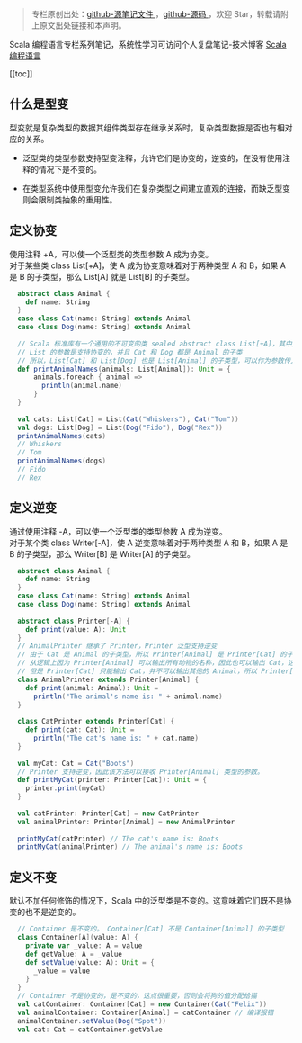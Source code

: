 > 专栏原创出处：[github-源笔记文件 ](https://github.com/GourdErwa/review-notes/tree/master/language/scala-basis) ，[github-源码 ](https://github.com/GourdErwa/scala-advanced/tree/master/scala-base/src/main/scala/com/gourd/scala/base/)，欢迎 Star，转载请附上原文出处链接和本声明。

Scala 编程语言专栏系列笔记，系统性学习可访问个人复盘笔记-技术博客 [Scala 编程语言 ](https://review-notes.top/language/scala-basis/)

[[toc]]  
## 什么是型变
型变就是复杂类型的数据其组件类型存在继承关系时，复杂类型数据是否也有相对应的关系。  

* 泛型类的类型参数支持型变注释，允许它们是协变的，逆变的，在没有使用注释的情况下是不变的。

* 在类型系统中使用型变允许我们在复杂类型之间建立直观的连接，而缺乏型变则会限制类抽象的重用性。

## 定义协变
使用注释 +A，可以使一个泛型类的类型参数 A 成为协变。  
对于某些类 class List[+A]，使 A 成为协变意味着对于两种类型 A 和 B，如果 A 是 B 的子类型，那么 List[A] 就是 List[B] 的子类型。  
```scala
  abstract class Animal {
    def name: String
  }
  case class Cat(name: String) extends Animal
  case class Dog(name: String) extends Animal
  
  // Scala 标准库有一个通用的不可变的类 sealed abstract class List[+A]，其中类型参数 A 是协变的。
  // List 的参数是支持协变的，并且 Cat 和 Dog 都是 Animal 的子类
  // 所以，List[Cat] 和 List[Dog] 也是 List[Animal] 的子类型，可以作为参数传入 printAnimalNames 方法
  def printAnimalNames(animals: List[Animal]): Unit = {
      animals.foreach { animal =>
        println(animal.name)
      }
  }
  
  val cats: List[Cat] = List(Cat("Whiskers"), Cat("Tom"))
  val dogs: List[Dog] = List(Dog("Fido"), Dog("Rex"))
  printAnimalNames(cats)
  // Whiskers
  // Tom
  printAnimalNames(dogs)
  // Fido
  // Rex
```
## 定义逆变
通过使用注释 -A，可以使一个泛型类的类型参数 A 成为逆变。  
对于某个类 class Writer[-A]，使 A 逆变意味着对于两种类型 A 和 B，如果 A 是 B 的子类型，那么 Writer[B] 是 Writer[A] 的子类型。
```scala
  abstract class Animal {
    def name: String
  }
  case class Cat(name: String) extends Animal
  case class Dog(name: String) extends Animal
  
  abstract class Printer[-A] {
    def print(value: A): Unit
  }
  // AnimalPrinter 继承了 Printer，Printer 泛型支持逆变
  // 由于 Cat 是 Animal 的子类型，所以 Printer[Animal] 是 Printer[Cat] 的子类型
  // 从逻辑上因为 Printer[Animal] 可以输出所有动物的名称，因此也可以输出 Cat，这是合理的。
  // 但是 Printer[Cat] 只能输出 Cat，并不可以输出其他的 Animal，所以 Printer[Animal] 可以替换 Printer[Cat]
  class AnimalPrinter extends Printer[Animal] {
    def print(animal: Animal): Unit =
      println("The animal's name is: " + animal.name)
  }
  
  class CatPrinter extends Printer[Cat] {
    def print(cat: Cat): Unit =
      println("The cat's name is: " + cat.name)
  }
  
  val myCat: Cat = Cat("Boots")
  // Printer 支持逆变，因此该方法可以接收 Printer[Animal] 类型的参数。
  def printMyCat(printer: Printer[Cat]): Unit = {
    printer.print(myCat)
  }
  
  val catPrinter: Printer[Cat] = new CatPrinter
  val animalPrinter: Printer[Animal] = new AnimalPrinter
  
  printMyCat(catPrinter) // The cat's name is: Boots
  printMyCat(animalPrinter) // The animal's name is: Boots
```
## 定义不变
默认不加任何修饰的情况下，Scala 中的泛型类是不变的。这意味着它们既不是协变的也不是逆变的。 
```scala
  // Container 是不变的。 Container[Cat] 不是 Container[Animal] 的子类型
  class Container[A](value: A) {
    private var _value: A = value
    def getValue: A = _value
    def setValue(value: A): Unit = {
      _value = value
    }
  }
  // Container 不是协变的，是不变的，这点很重要，否则会将狗的值分配给猫
  val catContainer: Container[Cat] = new Container(Cat("Felix"))
  val animalContainer: Container[Animal] = catContainer // 编译报错
  animalContainer.setValue(Dog("Spot"))
  val cat: Cat = catContainer.getValue
```